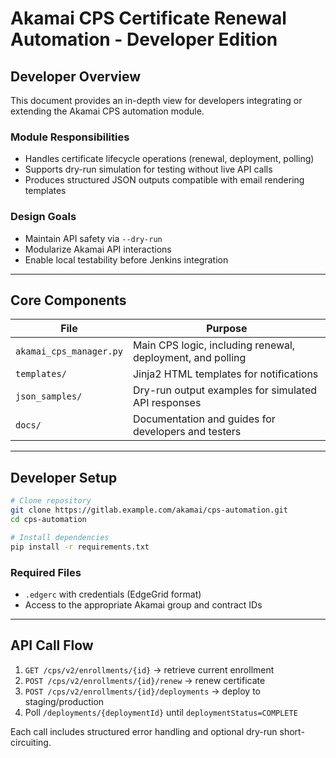 # Akamai CPS Certificate Renewal Automation - Developer Edition

## Developer Overview
This document provides an in-depth view for developers integrating or extending the Akamai CPS automation module.

### Module Responsibilities
- Handles certificate lifecycle operations (renewal, deployment, polling)
- Supports dry-run simulation for testing without live API calls
- Produces structured JSON outputs compatible with email rendering templates

### Design Goals
- Maintain API safety via `--dry-run`
- Modularize Akamai API interactions
- Enable local testability before Jenkins integration

---

## Core Components
| File | Purpose |
|------|----------|
| `akamai_cps_manager.py` | Main CPS logic, including renewal, deployment, and polling |
| `templates/` | Jinja2 HTML templates for notifications |
| `json_samples/` | Dry-run output examples for simulated API responses |
| `docs/` | Documentation and guides for developers and testers |

---

## Developer Setup
```bash
# Clone repository
git clone https://gitlab.example.com/akamai/cps-automation.git
cd cps-automation

# Install dependencies
pip install -r requirements.txt
```

### Required Files
- `.edgerc` with credentials (EdgeGrid format)
- Access to the appropriate Akamai group and contract IDs

---

## API Call Flow
1. `GET /cps/v2/enrollments/{id}` → retrieve current enrollment
2. `POST /cps/v2/enrollments/{id}/renew` → renew certificate
3. `POST /cps/v2/enrollments/{id}/deployments` → deploy to staging/production
4. Poll `/deployments/{deploymentId}` until `deploymentStatus=COMPLETE`

Each call includes structured error handling and optional dry-run short-circuiting.
